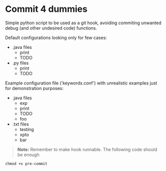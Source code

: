 # Commit 4 dummies 

Simple python script to be used as a git hook, avoiding commiting unwanted debug (and other undesired code) functions.

Default configurations looking only for few cases:

* .java files
  * print
  * TODO
* .py files
  * print
  * TODO

Example configuration file ('keywords.conf') with unrealistic examples just for demonstration purposes:

* .java files
  * exp
  * print
  * TODO
  * foo
* .txt files
  * testing
  * xpto
  * bar

> **Note:** Remember to make hook runnable. The following code should be enough

    chmod +x pre-commit
